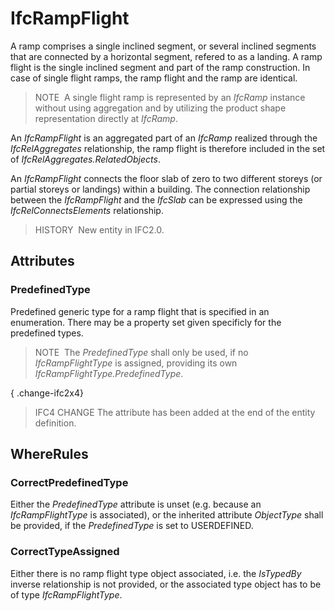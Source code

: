 # IfcRampFlight

A ramp comprises a single inclined segment, or several inclined segments that are connected by a horizontal segment, refered to as a landing. A ramp flight is the single inclined segment and part of the ramp construction. In case of single flight ramps, the ramp flight and the ramp are identical.

> NOTE&nbsp; A single flight ramp is represented by an _IfcRamp_ instance without using aggregation and by utilizing the product shape representation directly at _IfcRamp_.

An _IfcRampFlight_ is an aggregated part of an _IfcRamp_ realized through the _IfcRelAggregates_ relationship, the ramp flight is therefore included in the set of _IfcRelAggregates.RelatedObjects_.

An _IfcRampFlight_ connects the floor slab of zero to two different storeys (or partial storeys or landings) within a building. The connection relationship between the _IfcRampFlight_ and the _IfcSlab_ can be expressed using the _IfcRelConnectsElements_ relationship.

> HISTORY&nbsp; New entity in IFC2.0.

## Attributes

### PredefinedType
Predefined generic type for a ramp flight that is specified in an enumeration. There may be a property set given specificly for the predefined types.
> NOTE&nbsp; The _PredefinedType_ shall only be used, if no _IfcRampFlightType_ is assigned, providing its own _IfcRampFlightType.PredefinedType_.

{ .change-ifc2x4}
> IFC4 CHANGE The attribute has been added at the end of the entity definition.

## WhereRules

### CorrectPredefinedType
Either the _PredefinedType_ attribute is unset (e.g. because an _IfcRampFlightType_ is associated), or the inherited attribute _ObjectType_ shall be provided, if the _PredefinedType_ is set to USERDEFINED.

### CorrectTypeAssigned
Either there is no ramp flight type object associated, i.e. the _IsTypedBy_ inverse relationship is not provided, or the associated type object has to be of type _IfcRampFlightType_.
